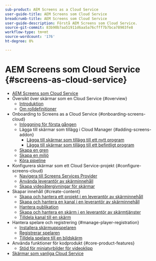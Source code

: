 ```yaml
---
sub-product: AEM Screens as a Cloud Service
user-guide-title: AEM Screens som Cloud Service
breadcrumb-title: AEM Screens som Cloud Service
user-guide-description: Förstå AEM Screens som Cloud Service.
source-git-commit: 83b90b7aa51911d6aa5a76cfff7b7bca78903fe8
workflow-type: tm+mt
source-wordcount: '176'
ht-degree: 0%

---
```



# AEM Screens som Cloud Service {#screens-as-cloud-service}

+ [AEM Screens som Cloud Service](/help/screens-cloud/home.md)
+ Översikt över skärmar som en Cloud Service {#overview}
   + [Introduktion](/help/screens-cloud/introduction/introduction.md)
   + [Om rolldefinitioner](/help/screens-cloud/introduction/personas-screens-cloud.md)
+ Onboarding to Screens as a Cloud Service {#onboarding-screens-cloud}
   + [Inloggning för första gången](/help/screens-cloud/onboarding-screens-cloud/first-time-login-screens-cloud.md)
   + Lägga till skärmar som tillägg i Cloud Manager {#adding-screens-addon}
      + [Lägga till skärmar som tillägg till ett nytt program](/help/screens-cloud/onboarding-screens-cloud/add-on-new-program-screens-cloud.md)
      + [Lägga till skärmar som tillägg till ett befintligt program](/help/screens-cloud/onboarding-screens-cloud/add-on-existing-program-screens-cloud.md)
   + [Skapa en gren](/help/screens-cloud/onboarding-screens-cloud/creating-a-branch.md)
   + [Skapa en miljö](/help/screens-cloud/onboarding-screens-cloud/creating-an-environment.md)
   + [Köra pipeline](/help/screens-cloud/onboarding-screens-cloud/running-a-pipeline.md)
+ Konfigurera skärmar som ett Cloud Service-projekt {#configure-screens-cloud}
   + [Navigera till Screens Services Provider](/help/screens-cloud/configuring/navigating-to-screens-services-provider.md)
   + [Använda leverantör av skärminnehåll](/help/screens-cloud/configuring/using-screens-content-provider.md)
   + [Skapa videoåtergivningar för skärmar](/help/screens-cloud/configuring/creating-screens-video-renditions-cloud-service.md)
+ Skapar innehåll {#create-content}
   + [Skapa och hantera ett projekt i en leverantör av skärminnehåll](/help/screens-cloud/creating-content/creating-projects-screens-cloud.md)
   + [Skapa och hantera en kanal i en leverantör av skärminnehåll](/help/screens-cloud/creating-content/creating-channels-screens-cloud.md)
   + [Hantera publikation](/help/screens-cloud/creating-content/manage-publish.md)
   + [Skapa och hantera en skärm i en leverantör av skärmtjänster](/help/screens-cloud/creating-content/creating-displays-screens-cloud.md)
   + [Tilldela kanal till en skärm](/help/screens-cloud/creating-content/assigning-channels-to-display.md)
+ Hantera spelare och registrering {#manage-player-registration}
   + [Installera skärmuppspelaren](/help/screens-cloud/managing-players-registration/installing-screens-cloud-player.md)
   + [Registrerar spelaren](/help/screens-cloud/managing-players-registration/registering-players-screens-cloud.md)
   + [Tilldela spelare till en bildskärm](/help/screens-cloud/managing-players-registration/assigning-player-display.md)
+ Använda funktioner för kodprodukt {#core-product-features}
   + [Stöd för miniatyrbilder för videoklipp](/help/screens-cloud/using-core-product-features/thumbnail-support-videos.md)
+ [Skärmar som vanliga Cloud Service](/help/screens-cloud/screens-cloud-faqs.md)

